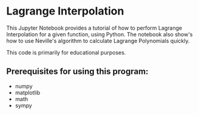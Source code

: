 # Lagrange Interpolation

This Jupyter Notebook provides a tutorial of how to perform Lagrange Interpolation for a given function, using Python.
The notebook also show's how to use Neville's algorithm to calculate Lagrange Polynomials quickly.

This code is primarily for educational purposes.

## Prerequisites for using this program:

- numpy
- matplotlib
- math
- sympy
